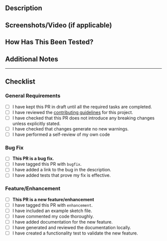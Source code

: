 ## Description

<!-- Please include a summary of the change and/or which issue is fixed. Include any relevant motivation and context. -->

## Screenshots/Video (if applicable)

<!-- If applicable, add screenshots to help explain your changes. -->

## How Has This Been Tested?

<!-- Please describe the tests that you ran to verify your changes. Provide instructions so we can reproduce. -->

## Additional Notes

<!-- Add any other relevant information about the PR here. -->

---

## Checklist

<!-- Note: Without all of these items checked the PR will not be reviewed. -->

### General Requirements

- [ ] I have kept this PR in draft until all the required tasks are completed.
- [ ] I have reviewed the [contributing guidelines](CONTRIBUTING.md) for this project.
- [ ] I have checked that this PR does not introduce any breaking changes unless explicitly stated.
- [ ] I have checked that changes generate no new warnings.
- [ ] I have performed a self-review of my own code

### Bug Fix

<!-- Delete this section if it doesn't apply to your PR. -->

- [ ] **This PR is a bug fix.**
- [ ] I have tagged this PR with `bugfix`.
- [ ] I have added a link to the bug in the description.
- [ ] I have added tests that prove my fix is effective.

### Feature/Enhancement

<!-- Delete this section if it doesn't apply to your PR. -->

- [ ] **This PR is a new feature/enhancement**
- [ ] I have tagged this PR with `enhancement`.
- [ ] I have included an example sketch file.
- [ ] I have commented my code thoroughly.
- [ ] I have added documentation for the new feature.
- [ ] I have generated and reviewed the documentation locally.
- [ ] I have created a functionality test to validate the new feature.
